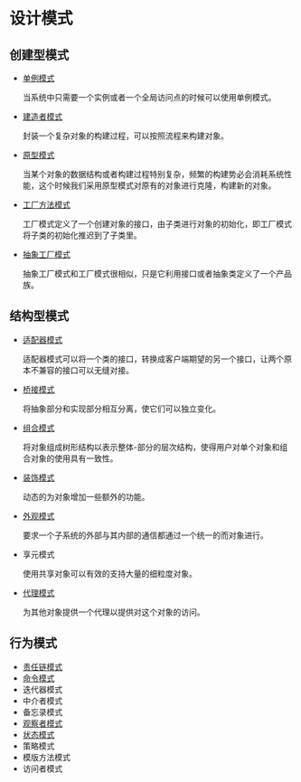 # 设计模式

## 创建型模式

- [单例模式](./creationalDesignPatterns/singleton)

    当系统中只需要一个实例或者一个全局访问点的时候可以使用单例模式。
- [建造者模式](./creationalDesignPatterns/builder)

    封装一个复杂对象的构建过程，可以按照流程来构建对象。
- [原型模式](./creationalDesignPatterns/prototype)
    
    当某个对象的数据结构或者构建过程特别复杂，频繁的构建势必会消耗系统性能，这个时候我们采用原型模式对原有的对象进行克隆，构建新的对象。
- [工厂方法模式](./creationalDesignPatterns/factory_method)

    工厂模式定义了一个创建对象的接口，由子类进行对象的初始化，即工厂模式将子类的初始化推迟到了子类里。
- [抽象工厂模式](./creationalDesignPatterns/abstract_factory)
    
    抽象工厂模式和工厂模式很相似，只是它利用接口或者抽象类定义了一个产品族。
## 结构型模式

- [适配器模式](./structuralDesignPatterns/adapter)

    适配器模式可以将一个类的接口，转换成客户端期望的另一个接口，让两个原本不兼容的接口可以无缝对接。
- [桥接模式](./structuralDesignPatterns/bridge)

    将抽象部分和实现部分相互分离，使它们可以独立变化。
- [组合模式](./structuralDesignPatterns/composite)

    将对象组成树形结构以表示整体-部分的层次结构，使得用户对单个对象和组合对象的使用具有一致性。
- [装饰模式](./structuralDesignPatterns/decorator)

    动态的为对象增加一些额外的功能。
- [外观模式](./structuralDesignPatterns/facade)

    要求一个子系统的外部与其内部的通信都通过一个统一的而对象进行。
- 享元模式

    使用共享对象可以有效的支持大量的细粒度对象。
- [代理模式](./structuralDesignPatterns/proxy)

    为其他对象提供一个代理以提供对这个对象的访问。

## 行为模式

- [责任链模式](./behavioralDesignPatterns/chain_of_responsibility)
- [命令模式](./behavioralDesignPatterns/command)
- 迭代器模式
- 中介者模式
- 备忘录模式
- [观察者模式](./behavioralDesignPatterns/observer)
- [状态模式](./behavioralDesignPatterns/sate)
- 策略模式
- 模版方法模式
- 访问者模式
    